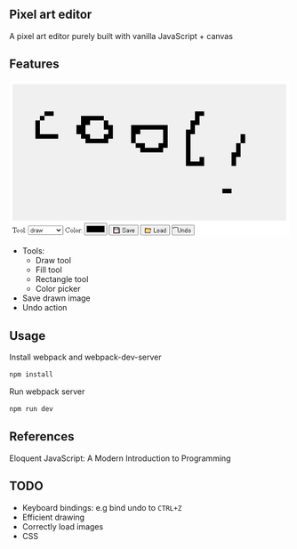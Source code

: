 ## Pixel art editor
A pixel art editor purely built with vanilla JavaScript + canvas

## Features
![snip](./snip.png)
* Tools:
    * Draw tool
    * Fill tool
    * Rectangle tool
    * Color picker
* Save drawn image
* Undo action

## Usage
Install webpack and webpack-dev-server
```sh
npm install
```
Run webpack server
```sh
npm run dev
```

## References
Eloquent JavaScript: A Modern Introduction to Programming

## TODO
* Keyboard bindings: e.g bind undo to `CTRL+Z`
* Efficient drawing
* Correctly load images
* CSS
